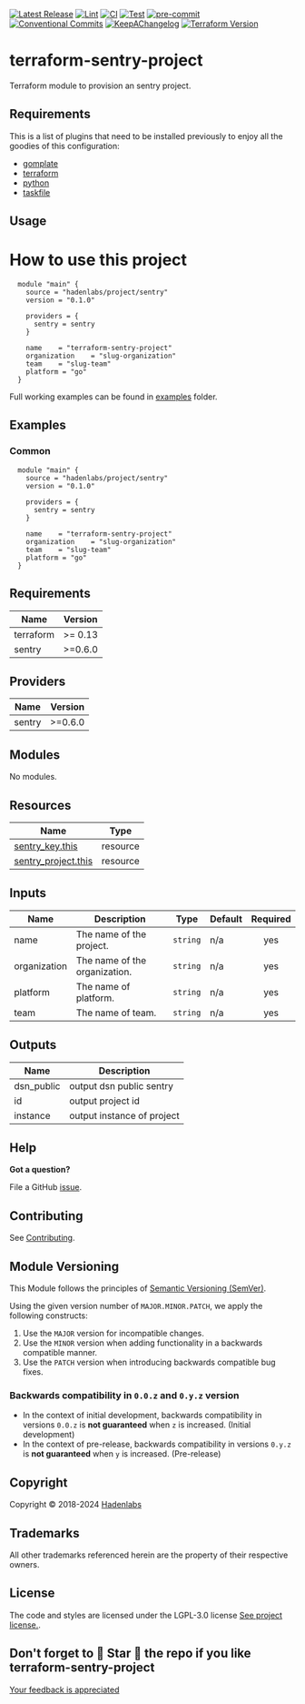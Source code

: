<!--


  ** DO NOT EDIT THIS FILE
  **
  ** 1) Make all changes to `provision/generator/README.yaml`
  ** 2) Run`task readme` to rebuild this file.
  **
  ** (We maintain HUNDREDS of open source projects. This is how we maintain our sanity.)
  **


  -->

[![Latest Release](https://img.shields.io/github/release/hadenlabs/terraform-sentry-project)](https://github.com/hadenlabs/terraform-sentry-project/releases) [![Lint](https://img.shields.io/github/workflow/status/hadenlabs/terraform-sentry-project/lint-code)](https://github.com/hadenlabs/terraform-sentry-project/actions?workflow=lint-code) [![CI](https://img.shields.io/github/workflow/status/hadenlabs/terraform-sentry-project/ci)](https://github.com/hadenlabs/terraform-sentry-project/actions?workflow=ci) [![Test](https://img.shields.io/github/workflow/status/hadenlabs/terraform-sentry-project/test)](https://github.com/hadenlabs/terraform-sentry-project/actions?workflow=test) [![pre-commit](https://img.shields.io/badge/pre--commit-enabled-brightgreen?logo=pre-commit&logoColor=white)](https://github.com/pre-commit/pre-commit) [![Conventional Commits](https://img.shields.io/badge/Conventional%20Commits-1.0.0-yellow)](https://conventionalcommits.org) [![KeepAChangelog](https://img.shields.io/badge/changelog-Keep%20a%20Changelog%20v1.0.0-orange)](https://keepachangelog.com) [![Terraform Version](https://img.shields.io/badge/terraform-1.x%20|%200.15%20|%200.14%20|%200.13%20|%200.12.20+-623CE4.svg?logo=terraform)](https://github.com/hashicorp/terraform/releases)

# terraform-sentry-project

Terraform module to provision an sentry project.

## Requirements

This is a list of plugins that need to be installed previously to enjoy all the goodies of this configuration:

- [gomplate](https://github.com/hairyhenderson/gomplate)
- [terraform](https://github.com/hashicorp/terraform)
- [python](https://www.python.org)
- [taskfile](https://github.com/go-task/task)

## Usage

# How to use this project

```hcl
  module "main" {
    source = "hadenlabs/project/sentry"
    version = "0.1.0"

    providers = {
      sentry = sentry
    }

    name    = "terraform-sentry-project"
    organization    = "slug-organization"
    team    = "slug-team"
    platform = "go"
  }
```

Full working examples can be found in [examples](./examples) folder.

## Examples

<!-- Space: Projects -->
<!-- Parent: TerraformSentryProject -->
<!-- Title: Examples TerraformSentryProject -->
<!-- Label: Examples -->
<!-- Include: ./../disclaimer.md -->
<!-- Include: ac:toc -->

### Common

```hcl
  module "main" {
    source = "hadenlabs/project/sentry"
    version = "0.1.0"

    providers = {
      sentry = sentry
    }

    name    = "terraform-sentry-project"
    organization    = "slug-organization"
    team    = "slug-team"
    platform = "go"
  }
```

 <!-- markdown-link-check-disable -->
<!-- BEGIN_TF_DOCS -->

## Requirements

| Name      | Version |
| --------- | ------- |
| terraform | >= 0.13 |
| sentry    | >=0.6.0 |

## Providers

| Name   | Version |
| ------ | ------- |
| sentry | >=0.6.0 |

## Modules

No modules.

## Resources

| Name | Type |
| --- | --- |
| [sentry_key.this](https://registry.terraform.io/providers/jianyuan/sentry/latest/docs/resources/key) | resource |
| [sentry_project.this](https://registry.terraform.io/providers/jianyuan/sentry/latest/docs/resources/project) | resource |

## Inputs

| Name         | Description                   | Type     | Default | Required |
| ------------ | ----------------------------- | -------- | ------- | :------: |
| name         | The name of the project.      | `string` | n/a     |   yes    |
| organization | The name of the organization. | `string` | n/a     |   yes    |
| platform     | The name of platform.         | `string` | n/a     |   yes    |
| team         | The name of team.             | `string` | n/a     |   yes    |

## Outputs

| Name       | Description                |
| ---------- | -------------------------- |
| dsn_public | output dsn public sentry   |
| id         | output project id          |
| instance   | output instance of project |

<!-- END_TF_DOCS -->
<!-- markdown-link-check-enable -->

## Help

**Got a question?**

File a GitHub [issue](https://github.com/hadenlabs/terraform-sentry-project/issues).

## Contributing

See [Contributing](./docs/contributing.md).

## Module Versioning

This Module follows the principles of [Semantic Versioning (SemVer)](https://semver.org/).

Using the given version number of `MAJOR.MINOR.PATCH`, we apply the following constructs:

1. Use the `MAJOR` version for incompatible changes.
1. Use the `MINOR` version when adding functionality in a backwards compatible manner.
1. Use the `PATCH` version when introducing backwards compatible bug fixes.

### Backwards compatibility in `0.0.z` and `0.y.z` version

- In the context of initial development, backwards compatibility in versions `0.0.z` is **not guaranteed** when `z` is increased. (Initial development)
- In the context of pre-release, backwards compatibility in versions `0.y.z` is **not guaranteed** when `y` is increased. (Pre-release)

## Copyright

Copyright © 2018-2024 [Hadenlabs](https://hadenlabs.com)

## Trademarks

All other trademarks referenced herein are the property of their respective owners.

## License

The code and styles are licensed under the LGPL-3.0 license [See project license.](LICENSE).

## Don't forget to 🌟 Star 🌟 the repo if you like terraform-sentry-project

[Your feedback is appreciated](https://github.com/hadenlabs/terraform-sentry-project/issues)
